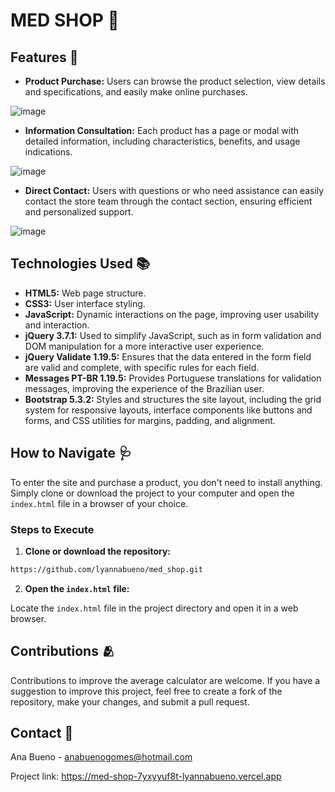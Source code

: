 # MED SHOP 🏥

## Features 🌟

- **Product Purchase:** Users can browse the product selection, view details and specifications, and easily make online purchases.

![image](https://github.com/lyannabueno/med_shop/assets/130186281/2cc79050-49be-43c3-ae76-f8fad52f5b8c)

- **Information Consultation:** Each product has a page or modal with detailed information, including characteristics, benefits, and usage indications.

![image](https://github.com/lyannabueno/med_shop/assets/130186281/37359d27-6ee4-4790-86c5-f035da6b87bc)

- **Direct Contact:** Users with questions or who need assistance can easily contact the store team through the contact section, ensuring efficient and personalized support.

![image](https://github.com/lyannabueno/med_shop/assets/130186281/13b12694-9b27-4679-afc2-8cc618914482)

## Technologies Used 📚

- **HTML5:** Web page structure.
- **CSS3:** User interface styling.
- **JavaScript:** Dynamic interactions on the page, improving user usability and interaction.
- **jQuery 3.7.1:** Used to simplify JavaScript, such as in form validation and DOM manipulation for a more interactive user experience.
- **jQuery Validate 1.19.5:** Ensures that the data entered in the form field are valid and complete, with specific rules for each field.
- **Messages PT-BR 1.19.5:** Provides Portuguese translations for validation messages, improving the experience of the Brazilian user.
- **Bootstrap 5.3.2:** Styles and structures the site layout, including the grid system for responsive layouts, interface components like buttons and forms, and CSS utilities for margins, padding, and alignment.

## How to Navigate 🩺

To enter the site and purchase a product, you don't need to install anything. Simply clone or download the project to your computer and open the `index.html` file in a browser of your choice.

### Steps to Execute

1. **Clone or download the repository:**

```bash
https://github.com/lyannabueno/med_shop.git
```

2. **Open the `index.html` file:**

Locate the `index.html` file in the project directory and open it in a web browser.

## Contributions 🫂

Contributions to improve the average calculator are welcome. If you have a suggestion to improve this project, feel free to create a fork of the repository, make your changes, and submit a pull request.

## Contact 📩

Ana Bueno - anabuenogomes@hotmail.com

Project link: https://med-shop-7yxyyuf8t-lyannabueno.vercel.app
